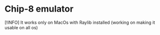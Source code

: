 # Chip-8 emulator

[!INFO] It works only on MacOs with Raylib installed (working on making it usable on all os)
